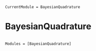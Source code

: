 ```@meta
CurrentModule = BayesianQuadrature
```

# BayesianQuadrature

```@index
```

```@autodocs
Modules = [BayesianQuadrature]
```
